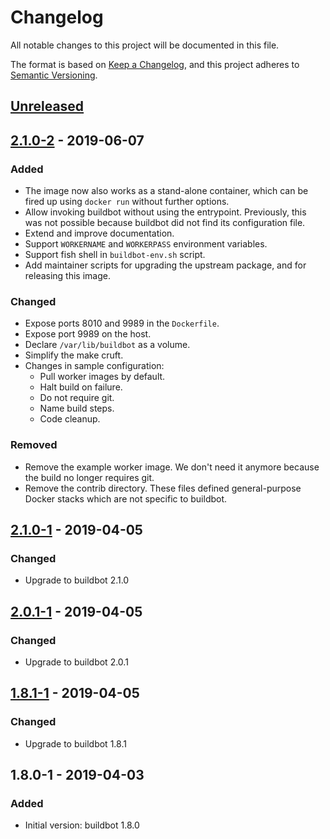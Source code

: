 # Changelog
All notable changes to this project will be documented in this file.

The format is based on [Keep a Changelog](https://keepachangelog.com/en/1.0.0/),
and this project adheres to [Semantic Versioning](https://semver.org/spec/v2.0.0.html).

## [Unreleased]

## [2.1.0-2] - 2019-06-07
### Added
- The image now also works as a stand-alone container, which can be fired up
  using `docker run` without further options.
- Allow invoking buildbot without using the entrypoint. Previously, this was not
  possible because buildbot did not find its configuration file.
- Extend and improve documentation.
- Support `WORKERNAME` and `WORKERPASS` environment variables.
- Support fish shell in `buildbot-env.sh` script.
- Add maintainer scripts for upgrading the upstream package, and for releasing
  this image.

### Changed
- Expose ports 8010 and 9989 in the `Dockerfile`.
- Expose port 9989 on the host.
- Declare `/var/lib/buildbot` as a volume.
- Simplify the make cruft.
- Changes in sample configuration:
  - Pull worker images by default.
  - Halt build on failure.
  - Do not require git.
  - Name build steps.
  - Code cleanup.

### Removed
- Remove the example worker image. We don't need it anymore because the build no
  longer requires git.
- Remove the contrib directory. These files defined general-purpose Docker
  stacks which are not specific to buildbot.

## [2.1.0-1] - 2019-04-05
### Changed
- Upgrade to buildbot 2.1.0

## [2.0.1-1] - 2019-04-05
### Changed
- Upgrade to buildbot 2.0.1

## [1.8.1-1] - 2019-04-05
### Changed
- Upgrade to buildbot 1.8.1

## 1.8.0-1 - 2019-04-03
### Added
- Initial version: buildbot 1.8.0

[Unreleased]: https://github.com/cjolowicz/docker-buildbot/compare/2.1.0-2...HEAD
[2.1.0-2]: https://github.com/cjolowicz/docker-buildbot/compare/v2.1.0-1...2.1.0-2
[2.1.0-1]: https://github.com/cjolowicz/docker-buildbot/compare/v2.0.1-1...2.1.0-1
[2.0.1-1]: https://github.com/cjolowicz/docker-buildbot/compare/v1.8.1-1...2.0.1-1
[1.8.1-1]: https://github.com/cjolowicz/docker-buildbot/compare/v1.8.0-1...v1.8.1-1
